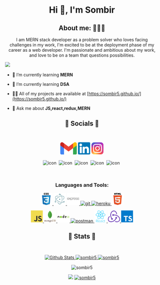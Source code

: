 
<h1 align="center">Hi 👋, I'm Sombir</h1>
<h2 align="center">About me: 👨🏽‍💻</h2>
<p align="center">I am MERN stack developer as a problem solver who loves facing challenges in my work, I'm excited to be at the deployment phase of my career as a web developer. I'm passionate and ambitious about my work, and love to be on a team that questions possibilities.</p>

<img src="https://camo.githubusercontent.com/6ce26497c92c1a8d72c8816fc76ed9438cc0e815b73a410895c95634d863ff8d/68747470733a2f2f7237713677397a362e726f636b657463646e2e6d652f6361726565722f77702d636f6e74656e742f75706c6f6164732f323032302f30332f66756c6c2d737461636b2d646576656c6f706d656e742e676966" />

- 🌱 I’m currently learning **MERN**

- 🌱 I’m currently learning **DSA**

- 👨‍💻 All of my projects are available at [https://sombir5.github.io/](https://sombir5.github.io/)

- 💬 Ask me about **JS,react,redux,MERN**


<h2 align="center">🌟 Socials 🌟</h2>
<br />
<p align="center">
    <a href="mailto:sombirverma5@gmail.com?subject=Hi%20from%20Github_Profile" title="Gmail">
        <img src="https://raw.githubusercontent.com/Rohit19060/Rohit19060/main/assets/images/Gmail.svg" alt="Gmail" width="54" /></a>
    <a href="https://www.linkedin.com/in/sombirverma/" title="LinkedIn">
        <img src="https://raw.githubusercontent.com/Rohit19060/Rohit19060/main/assets/images/Linkedin.svg" alt="LinkedIn" width="40" /></a>
    <a href="https://www.instagram.com/sombirverma5/" title="Instagram">
        <img src="https://raw.githubusercontent.com/Rohit19060/Rohit19060/main/assets/images/Instagram.svg" alt="Instagram" width="40" /></a> 
</p>


<p align="center">
        <img src="https://techstack-generator.vercel.app/js-icon.svg" alt="icon" width="54" height="54" align="center"/>&nbsp;
        <img src="https://techstack-generator.vercel.app/restapi-icon.svg" alt="icon" width="54" height="54" align="center"/>&nbsp;
        <img src="https://techstack-generator.vercel.app/github-icon.svg" alt="icon" width="54" height="54" align="center"/>&nbsp;
        <img src="https://techstack-generator.vercel.app/react-icon.svg" alt="icon" width="54" height="54" align="center"/>&nbsp
          <img src="https://techstack-generator.vercel.app/redux-icon.svg" alt="icon" width="54" height="54" align="center"/>&nbsp;
</p>
<br />
<h3 align="center">Languages and Tools:</h3>
<p align="center"> <a href="https://www.w3schools.com/css/" target="_blank" rel="noreferrer"> <img src="https://raw.githubusercontent.com/devicons/devicon/master/icons/css3/css3-original-wordmark.svg" alt="css3" width="40" height="40"/> </a> <a href="https://www.electronjs.org" target="_blank" rel="noreferrer"> <img src="https://raw.githubusercontent.com/devicons/devicon/master/icons/electron/electron-original.svg" alt="electron" width="40" height="40"/> </a> <a href="https://expressjs.com" target="_blank" rel="noreferrer"> <img src="https://raw.githubusercontent.com/devicons/devicon/master/icons/express/express-original-wordmark.svg" alt="express" width="40" height="40"/> </a> <a href="https://git-scm.com/" target="_blank" rel="noreferrer"> <img src="https://www.vectorlogo.zone/logos/git-scm/git-scm-icon.svg" alt="git" width="40" height="40"/> </a> <a href="https://heroku.com" target="_blank" rel="noreferrer"> <img src="https://www.vectorlogo.zone/logos/heroku/heroku-icon.svg" alt="heroku" width="40" height="40"/> </a> <a href="https://www.w3.org/html/" target="_blank" rel="noreferrer"> <img src="https://raw.githubusercontent.com/devicons/devicon/master/icons/html5/html5-original-wordmark.svg" alt="html5" width="40" height="40"/> </a>
</p>
<p align="center">
<a href="https://developer.mozilla.org/en-US/docs/Web/JavaScript" target="_blank" rel="noreferrer"> <img src="https://raw.githubusercontent.com/devicons/devicon/master/icons/javascript/javascript-original.svg" alt="javascript" width="40" height="40"/> </a> <a href="https://www.mongodb.com/" target="_blank" rel="noreferrer"> <img src="https://raw.githubusercontent.com/devicons/devicon/master/icons/mongodb/mongodb-original-wordmark.svg" alt="mongodb" width="40" height="40"/> </a> <a href="https://nodejs.org" target="_blank" rel="noreferrer"> <img src="https://raw.githubusercontent.com/devicons/devicon/master/icons/nodejs/nodejs-original-wordmark.svg" alt="nodejs" width="40" height="40"/> </a> <a href="https://postman.com" target="_blank" rel="noreferrer"> <img src="https://www.vectorlogo.zone/logos/getpostman/getpostman-icon.svg" alt="postman" width="40" height="40"/> </a> <a href="https://reactjs.org/" target="_blank" rel="noreferrer"> <img src="https://raw.githubusercontent.com/devicons/devicon/master/icons/react/react-original-wordmark.svg" alt="react" width="40" height="40"/> </a> <a href="https://redux.js.org" target="_blank" rel="noreferrer"> <img src="https://raw.githubusercontent.com/devicons/devicon/master/icons/redux/redux-original.svg" alt="redux" width="40" height="40"/> </a> <a href="https://www.typescriptlang.org/" target="_blank" rel="noreferrer"> <img src="https://raw.githubusercontent.com/devicons/devicon/master/icons/typescript/typescript-original.svg" alt="typescript" width="40" height="40"/> </a> </p>
<h2 align="center">🤍 Stats 🤍</h2>
<br />

<p align="center">
    <a href="https://github.com/sombir5?tab=repositories" title="Profile">
        <img src="https://github-readme-stats.vercel.app/api?username=sombir5&show_icons=true&custom_title=My%20GitHub%20Stats&border_radius=0"
            alt="Github Stats" width="49%" />
    </a>
    <a href="https://github.com/sombir5?tab=repositories" title="Profile">
        <img src="https://github-readme-streak-stats.herokuapp.com/?user=sombir5&border_radius=0" alt="sombir5"
            width="49%" />
    </a>
    <a href="https://github.com/sombir5?tab=repositories" title="Profile">
        <img src="https://activity-graph.herokuapp.com/graph?username=sombir5&theme=react-dark&hide_border=true&custom_title=Activity%20Graph" alt="sombir5"
            width="49%" />
    </a>
    <p align="center"><img align="center" src="https://github-readme-stats.vercel.app/api/top-langs?username=sombir5&show_icons=true&locale=en&layout=compact" alt="sombir5" /></p>
</p>
<p align="center">
<a href="https://wakatime.com/@sombir5"><img src="https://wakatime.com/badge/user/7a2f4c7b-6811-4c60-8d9a-1ebe16d4222c.svg"></a>
<a href="https://github.com/sombir5?tab=repositories" title="Profile">
<img src="https://komarev.com/ghpvc/?username=sombir5&label=Profile%20views&color=0e75b6&style=flat" alt="sombir5" />
</a>
</p>







